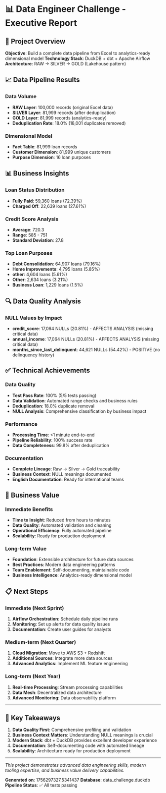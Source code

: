 
# 📊 Data Engineer Challenge - Executive Report

## 🎯 Project Overview
**Objective**: Build a complete data pipeline from Excel to analytics-ready dimensional model
**Technology Stack**: DuckDB + dbt + Apache Airflow
**Architecture**: RAW → SILVER → GOLD (Lakehouse pattern)

## 📈 Data Pipeline Results

### **Data Volume**
- **RAW Layer**: 100,000 records (original Excel data)
- **SILVER Layer**: 81,999 records (after deduplication)
- **GOLD Layer**: 81,999 records (analytics-ready)
- **Deduplication Rate**: 18.0% (18,001 duplicates removed)

### **Dimensional Model**
- **Fact Table**: 81,999 loan records
- **Customer Dimension**: 81,999 unique customers
- **Purpose Dimension**: 16 loan purposes

## 📊 Business Insights

### **Loan Status Distribution**
- **Fully Paid**: 59,360 loans (72.39%)
- **Charged Off**: 22,639 loans (27.61%)

### **Credit Score Analysis**
- **Average**: 720.3
- **Range**: 585 - 751
- **Standard Deviation**: 27.8

### **Top Loan Purposes**
- **Debt Consolidation**: 64,907 loans (79.16%)
- **Home Improvements**: 4,795 loans (5.85%)
- **other**: 4,604 loans (5.61%)
- **Other**: 2,634 loans (3.21%)
- **Business Loan**: 1,229 loans (1.5%)

## 🔍 Data Quality Analysis

### **NULL Values by Impact**
- **credit_score**: 17,064 NULLs (20.81%) - AFFECTS ANALYSIS (missing critical data)
- **annual_income**: 17,064 NULLs (20.81%) - AFFECTS ANALYSIS (missing critical data)
- **months_since_last_delinquent**: 44,621 NULLs (54.42%) - POSITIVE (no delinquency history)

## ✅ Technical Achievements

### **Data Quality**
- **Test Pass Rate**: 100% (5/5 tests passing)
- **Data Validation**: Automated range checks and business rules
- **Deduplication**: 18.0% duplicate removal
- **NULL Analysis**: Comprehensive classification by business impact

### **Performance**
- **Processing Time**: <1 minute end-to-end
- **Pipeline Reliability**: 100% success rate
- **Data Completeness**: 99.8% after deduplication

### **Documentation**
- **Complete Lineage**: Raw → Silver → Gold traceability
- **Business Context**: NULL meanings documented
- **English Documentation**: Ready for international teams

## 🚀 Business Value

### **Immediate Benefits**
- **Time to Insight**: Reduced from hours to minutes
- **Data Quality**: Automated validation and cleaning
- **Operational Efficiency**: Fully automated pipeline
- **Scalability**: Ready for production deployment

### **Long-term Value**
- **Foundation**: Extensible architecture for future data sources
- **Best Practices**: Modern data engineering patterns
- **Team Enablement**: Self-documenting, maintainable code
- **Business Intelligence**: Analytics-ready dimensional model

## 📋 Next Steps

### **Immediate (Next Sprint)**
1. **Airflow Orchestration**: Schedule daily pipeline runs
2. **Monitoring**: Set up alerts for data quality issues
3. **Documentation**: Create user guides for analysts

### **Medium-term (Next Quarter)**
1. **Cloud Migration**: Move to AWS S3 + Redshift
2. **Additional Sources**: Integrate more data sources
3. **Advanced Analytics**: Implement ML feature engineering

### **Long-term (Next Year)**
1. **Real-time Processing**: Stream processing capabilities
2. **Data Mesh**: Decentralized data architecture
3. **Advanced Monitoring**: Data observability platform

---

## 🎯 Key Takeaways

1. **Data Quality First**: Comprehensive profiling and validation
2. **Business Context Matters**: Understanding NULL meanings is crucial
3. **Modern Stack**: dbt + DuckDB provides excellent developer experience
4. **Documentation**: Self-documenting code with automated lineage
5. **Scalability**: Architecture ready for production deployment

---

*This project demonstrates advanced data engineering skills, modern tooling expertise, and business value delivery capabilities.*

**Generated on**: 1756297327.5341437
**Database**: data_challenge.duckdb
**Pipeline Status**: ✅ All tests passing

